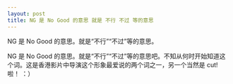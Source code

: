 ```yaml
---
layout: post
title: NG 是 No Good 的意思 就是 不行 不过 等的意思
---
```


NG 是 No Good 的意思。就是“不行”“不过”等的意思。

NG 是 No Good 的意思。就是“不行”“不过”等的意思吧。不知从何时开始知道这个词。这是香港影片中导演这个形象最爱说的两个词之一，另一个当然是 cut! 啦！ ：）
